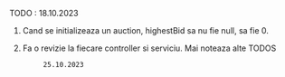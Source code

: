 TODO : 18.10.2023
1. Cand se initializeaza un auction, highestBid sa nu fie null, sa fie 0.
2. Fa o revizie la fiecare controller si serviciu. Mai noteaza alte TODOS


            25.10.2023 
